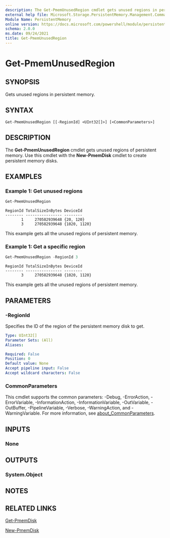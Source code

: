 ```yaml
---
description: The Get-PmemUnusedRegion cmdlet gets unused regions in persistent memory.
external help file: Microsoft.Storage.PersistentMemory.Management.Commands.dll-Help.xml
Module Name: PersistentMemory
online version: https://docs.microsoft.com/powershell/module/persistentmemory/get-pmemUnusedregion?view=windowsserver2022-ps&wt.mc_id=ps-gethelp
schema: 2.0.0
ms.date: 09/24/2021
title: Get-PmemUnusedRegion
---
```


# Get-PmemUnusedRegion

## SYNOPSIS
Gets unused regions in persistent memory.

## SYNTAX

```
Get-PmemUnusedRegion [[-RegionId] <UInt32[]>] [<CommonParameters>]
```

## DESCRIPTION
The **Get-PmemUnusedRegion** cmdlet gets unused regions of persistent memory.
Use this cmdlet with the **New-PmemDisk** cmdlet to create persistent memory disks.

## EXAMPLES

### Example 1: Get unused regions
```powershell
Get-PmemUnusedRegion
```

```output
RegionId TotalSizeInBytes DeviceId
-------- ---------------- --------
       1     270582939648 {20, 120}
       3     270582939648 {1020, 1120}
```

This example gets all the unused regions of persistent memory.

### Example 1: Get a specific region
```powershell
Get-PmemUnusedRegion -RegionId 3
```

```output
RegionId TotalSizeInBytes DeviceId
-------- ---------------- --------
       3     270582939648 {1020, 1120}
```

This example gets all the unused regions of persistent memory.

## PARAMETERS

### -RegionId
Specifies the ID of the region of the persistent memory disk to get.

```yaml
Type: UInt32[]
Parameter Sets: (All)
Aliases:

Required: False
Position: 0
Default value: None
Accept pipeline input: False
Accept wildcard characters: False
```

### CommonParameters
This cmdlet supports the common parameters: -Debug, -ErrorAction, -ErrorVariable, -InformationAction, -InformationVariable, -OutVariable, -OutBuffer, -PipelineVariable, -Verbose, -WarningAction, and -WarningVariable. For more information, see [about_CommonParameters](https://go.microsoft.com/fwlink/?LinkID=113216).

## INPUTS

### None

## OUTPUTS

### System.Object
## NOTES

## RELATED LINKS

[Get-PmemDisk](Get-PmemDisk.md)

[New-PmemDisk](New-PmemDisk.md)
